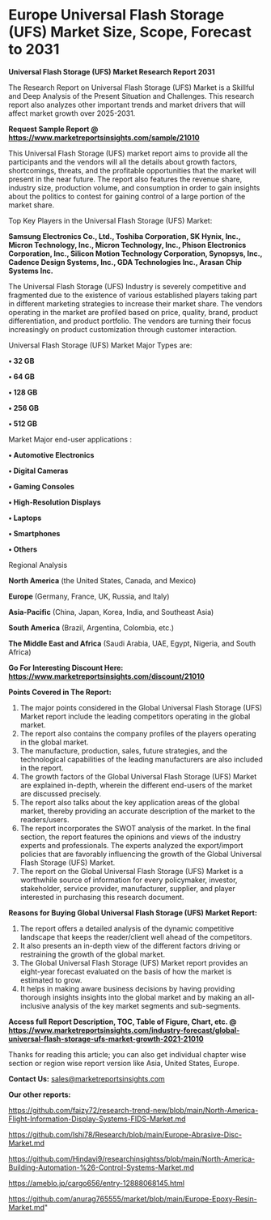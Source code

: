 # Europe Universal Flash Storage (UFS) Market Size, Scope, Forecast to 2031

<strong>Universal Flash Storage (UFS) Market Research Report 2031</strong>

The Research Report on Universal Flash Storage (UFS) Market is a Skillful and Deep Analysis of the Present Situation and Challenges. This research report also analyzes other important trends and market drivers that will affect market growth over 2025-2031.

<strong>Request Sample Report @ <a href=https://www.marketreportsinsights.com/sample/21010>https://www.marketreportsinsights.com/sample/21010</a></strong>

This Universal Flash Storage (UFS) market report aims to provide all the participants and the vendors will all the details about growth factors, shortcomings, threats, and the profitable opportunities that the market will present in the near future. The report also features the revenue share, industry size, production volume, and consumption in order to gain insights about the politics to contest for gaining control of a large portion of the market share.

Top Key Players in the Universal Flash Storage (UFS) Market:

<strong>Samsung Electronics Co., Ltd., Toshiba Corporation, SK Hynix, Inc., Micron Technology, Inc., Micron Technology, Inc., Phison Electronics Corporation, Inc., Silicon Motion Technology Corporation, Synopsys, Inc., Cadence Design Systems, Inc., GDA Technologies Inc., Arasan Chip Systems Inc.</strong>

The Universal Flash Storage (UFS) Industry is severely competitive and fragmented due to the existence of various established players taking part in different marketing strategies to increase their market share. The vendors operating in the market are profiled based on price, quality, brand, product differentiation, and product portfolio. The vendors are turning their focus increasingly on product customization through customer interaction.

Universal Flash Storage (UFS) Market Major Types are:

<strong>• 32 GB

• 64 GB

• 128 GB

• 256 GB

• 512 GB</strong>

Market Major end-user applications :

<strong>• Automotive Electronics

• Digital Cameras

• Gaming Consoles

• High-Resolution Displays

• Laptops

• Smartphones

• Others</strong>

Regional Analysis

</u><strong><b>North America</b></strong> (the United States, Canada, and Mexico)

<strong><b>Europe </b></strong>(Germany, France, UK, Russia, and Italy)

<strong><b>Asia-Pacific</b></strong> (China, Japan, Korea, India, and Southeast Asia)

<strong><b>South America</b></strong> (Brazil, Argentina, Colombia, etc.)

<strong><b>The Middle East and Africa</b></strong> (Saudi Arabia, UAE, Egypt, Nigeria, and South Africa)

<strong>Go For Interesting Discount Here: <a href=https://www.marketreportsinsights.com/discount/21010>https://www.marketreportsinsights.com/discount/21010</a></strong>

<strong>Points Covered in The Report:</strong>
<ol>
  <li>The major points considered in the Global Universal Flash Storage (UFS) Market report include the leading competitors operating in the global market.</li>
  <li>The report also contains the company profiles of the players operating in the global market.</li>
  <li>The manufacture, production, sales, future strategies, and the technological capabilities of the leading manufacturers are also included in the report.</li>
  <li>The growth factors of the Global Universal Flash Storage (UFS) Market are explained in-depth, wherein the different end-users of the market are discussed precisely.</li>
  <li>The report also talks about the key application areas of the global market, thereby providing an accurate description of the market to the readers/users.</li>
  <li>The report incorporates the SWOT analysis of the market. In the final section, the report features the opinions and views of the industry experts and professionals. The experts analyzed the export/import policies that are favorably influencing the growth of the Global Universal Flash Storage (UFS) Market.</li>
  <li>The report on the Global Universal Flash Storage (UFS) Market is a worthwhile source of information for every policymaker, investor, stakeholder, service provider, manufacturer, supplier, and player interested in purchasing this research document.</li>
</ol>
<strong>Reasons for Buying Global Universal Flash Storage (UFS) Market Report:</strong>

<ol>
  <li>The report offers a detailed analysis of the dynamic competitive landscape that keeps the reader/client well ahead of the competitors.</li>
  <li>It also presents an in-depth view of the different factors driving or restraining the growth of the global market.</li>
  <li>The Global Universal Flash Storage (UFS) Market report provides an eight-year forecast evaluated on the basis of how the market is estimated to grow.</li>
  <li>It helps in making aware business decisions by having providing thorough insights insights into the global market and by making an all-inclusive analysis of the key market segments and sub-segments.</li>
</ol>
<strong>Access full Report Description, TOC, Table of Figure, Chart, etc. @ <a href=https://www.marketreportsinsights.com/industry-forecast/global-universal-flash-storage-ufs-market-growth-2021-21010>https://www.marketreportsinsights.com/industry-forecast/global-universal-flash-storage-ufs-market-growth-2021-21010</a></strong>


Thanks for reading this article; you can also get individual chapter wise section or region wise report version like Asia, United States, Europe.

<strong>Contact Us:</strong>
sales@marketreportsinsights.com

<strong>Our other reports:</strong>

<a href=https://github.com/faizy72/research-trend-new/blob/main/North-America-Flight-Information-Display-Systems-FIDS-Market.md>https://github.com/faizy72/research-trend-new/blob/main/North-America-Flight-Information-Display-Systems-FIDS-Market.md</a>

<a href=https://github.com/Ishi78/Research/blob/main/Europe-Abrasive-Disc-Market.md>https://github.com/Ishi78/Research/blob/main/Europe-Abrasive-Disc-Market.md</a>

<a href=https://github.com/Hindavi9/researchinsightss/blob/main/North-America-Building-Automation-%26-Control-Systems-Market.md>https://github.com/Hindavi9/researchinsightss/blob/main/North-America-Building-Automation-%26-Control-Systems-Market.md</a>

<a href=https://ameblo.jp/cargo656/entry-12888068145.html>https://ameblo.jp/cargo656/entry-12888068145.html</a>

<a href=https://github.com/anurag765555/market/blob/main/Europe-Epoxy-Resin-Market.md>https://github.com/anurag765555/market/blob/main/Europe-Epoxy-Resin-Market.md</a>"
